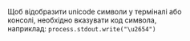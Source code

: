 Щоб відобразити unicode символи у терміналі або  
консолі, необхідно вказувати код символа,  
наприклад: `process.stdout.write("\u2654")`  
